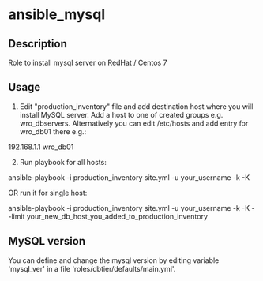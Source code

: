 # ansible_mysql
## Description
Role to install mysql server on RedHat / Centos 7

## Usage
1) Edit "production_inventory" file and add destination host where you will install MySQL server. Add a host to one of created groups e.g. wro_dbservers.
   Alternatively you can edit /etc/hosts and add entry for wro_db01 there e.g.:

 192.168.1.1 wro_db01 

2) Run playbook for all hosts:

  ansible-playbook -i production_inventory site.yml -u your_username -k -K 

  OR run it for single host:

  ansible-playbook -i production_inventory site.yml -u your_username -k -K --limit your_new_db_host_you_added_to_production_inventory

## MySQL version
You can define and change the mysql version by editing variable 'mysql_ver' in a file 'roles/dbtier/defaults/main.yml'.

